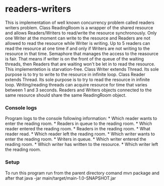 # readers-writers

This is implementation of well known concurrency problem called readers writers problem. Class ReadingRoom is a wrapper of the shared resource and allows Readers/Writers to read/write the resource synchronously. Only one Writer at the moment can write to the resource and Readers are not allowed to read the resource while Writer is writing. Up to 5 readers can read the resource at one time if and only if Writers are not writing to the resource in that time. Semaphore that manages the access to the reasource is fair. That means if writer is on the front of the queue of the waiting threads, then Readers that are waiting won't be let in to read the resource. This implementetion is starvation-free. Class Writer extends Thread. Its sole purpose is to try to write to the resource in infinite loop. Class Reader extends Thread. Its sole purpose is to try to read the resource in infinite loop. Writing/reading threads can acquire resource for time that varies between 1 and 3 seconds. Readers and Writers objects connected to the same resource should share the same ReadingRoom object.

### Console logs

Program logs to the console following information:
	* Which reader wants to enter the reading room.
	* Readers in queue to the reading room.
	* Which reader entered the reading room.
	* Readers in the reading room.
	* What reader read.
	* Which reader left the reading room.
	* Which writer wants to enter the reading room.
	* Writers in queue.
	* Which writer entered the reading room.
	* Which writer has written to the resource.
	* Which writer left the reading room.
  
  ### Setup

To run this program run from the parent directory comand mvn package and after that java -jar main/target/main-1.0-SNAPSHOT.jar 

